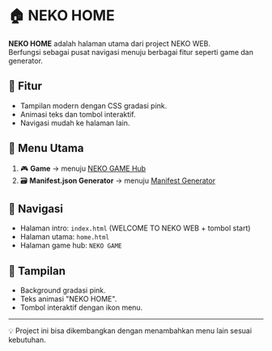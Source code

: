 # 🏠 NEKO HOME

**NEKO HOME** adalah halaman utama dari project NEKO WEB.  
Berfungsi sebagai pusat navigasi menuju berbagai fitur seperti game dan generator.

## 🚀 Fitur
- Tampilan modern dengan CSS gradasi pink.
- Animasi teks dan tombol interaktif.
- Navigasi mudah ke halaman lain.

## 📂 Menu Utama
1. 🎮 **Game** → menuju [NEKO GAME Hub](https://gabut71-web.github.io/NEKO-GAME/)  
2. 🗃 **Manifest.json Generator** → menuju [Manifest Generator](https://gabut71-web.github.io/Manifest-Generator/)  

## 🔗 Navigasi
- Halaman intro: `index.html` (WELCOME TO NEKO WEB + tombol start)  
- Halaman utama: `home.html`  
- Halaman game hub: `NEKO GAME`  

## 📸 Tampilan
- Background gradasi pink.  
- Teks animasi "NEKO HOME".  
- Tombol interaktif dengan ikon menu.  

---

💡 Project ini bisa dikembangkan dengan menambahkan menu lain sesuai kebutuhan.